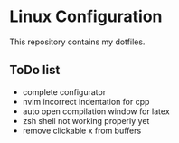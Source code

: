 # Linux Configuration
This repository contains my dotfiles.

## ToDo list
- complete configurator
- nvim incorrect indentation for cpp
- auto open compilation window for latex
- zsh shell not working properly yet
- remove clickable x from buffers
